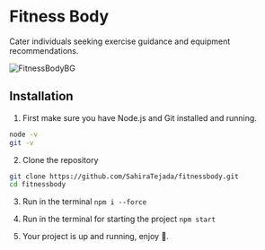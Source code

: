 
# Fitness Body

Cater individuals seeking exercise guidance and equipment recommendations.

![FitnessBodyBG](https://user-images.githubusercontent.com/81046432/235362126-d50b7abe-5eed-447c-b1ac-d5aa63093003.png)


## Installation

1. First make sure you have Node.js and  Git installed and running.

```bash
node -v
git -v
```
2. Clone the repository 
```bash
git clone https://github.com/SahiraTejada/fitnessbody.git
cd fitnessbody
```
3. Run in the terminal ```
                      npm i --force
                        ```

4. Run in the terminal for starting the project  ```
                      npm start
                        ```
5. Your project is up and running, enjoy 🎉. 
                       
